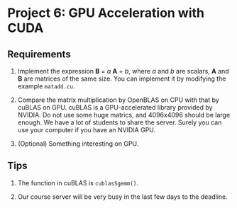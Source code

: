 # Project 6: GPU Acceleration with CUDA

## Requirements

1. Implement the expression **B** = *a* **A** + *b*, where *a* and *b* are scalars, **A** and **B** are matrices of the same size. You can implement it by modifying the example `matadd.cu`.

2. Compare the matrix multiplication by OpenBLAS on CPU with that by cuBLAS on GPU. cuBLAS is a GPU-accelerated library provided by NVIDIA. Do not use some huge matrics, and 4096x4096 should be large enough. We have a lot of students to share the server. Surely you can use your computer if you have an NVIDIA GPU.

3. (Optional) Something interesting on GPU.

## Tips

1. The function in cuBLAS is `cublasSgemm()`.

2. Our course server will be very busy in the last few days to the deadline.
